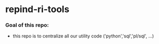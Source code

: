 # repind-ri-tools



### Goal of this repo:
- this repo is to centralize all our utility code ('python','sql','pl/sql', ...)
